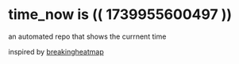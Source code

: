 # time_now is (( 1739955600497 ))

an automated repo that shows the currnent time

inspired by [breakingheatmap](https://github.com/breakingheatmap/breakingheatmap)